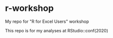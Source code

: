 # r-workshop
My repo for "R for Excel Users" workshop

This repo is for my analyses at RStudio::conf(2020)